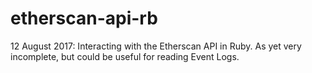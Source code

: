# etherscan-api-rb

12 August 2017: Interacting with the Etherscan API in Ruby. As yet very incomplete, but could be useful for reading Event Logs. 
